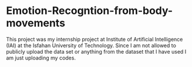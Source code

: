 # Emotion-Recogntion-from-body-movements
This project was my internship project at Institute of Artificial Intelligence (IAI) at the Isfahan University of Technology. Since I am not allowed to publicly upload the data set or anything from the dataset that I have used I am just uploading my codes.
